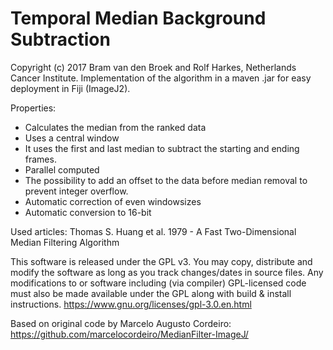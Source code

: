 # Temporal Median Background Subtraction 

Copyright (c) 2017 Bram van den Broek and Rolf Harkes, Netherlands Cancer Institute.
Implementation of the algorithm in a maven .jar for easy deployment in Fiji (ImageJ2). 

Properties:
* Calculates the median from the ranked data
* Uses a central window
* It uses the first and last median to subtract the starting and ending frames.
* Parallel computed
* The possibility to add an offset to the data before median removal to prevent integer overflow.
* Automatic correction of even windowsizes
* Automatic conversion to 16-bit

Used articles:
Thomas S. Huang et al. 1979 - A Fast Two-Dimensional Median Filtering Algorithm


This software is released under the GPL v3. You may copy, distribute and modify 
the software as long as you track changes/dates in source files. Any 
modifications to or software including (via compiler) GPL-licensed code 
must also be made available under the GPL along with build & install instructions.
https://www.gnu.org/licenses/gpl-3.0.en.html

Based on original code by Marcelo Augusto Cordeiro: https://github.com/marcelocordeiro/MedianFilter-ImageJ/
